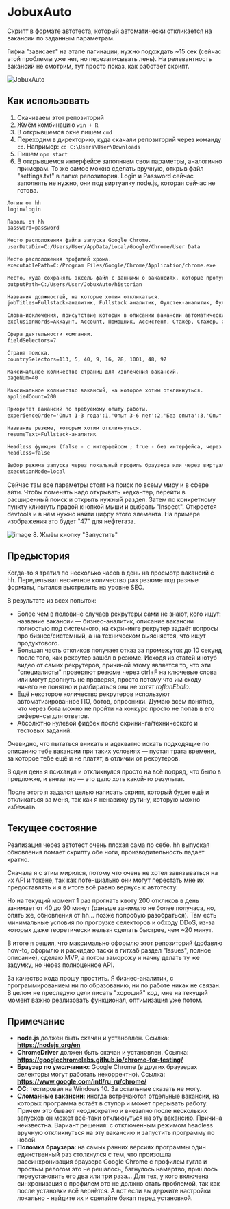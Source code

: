 # JobuxAuto
Скрипт в формате автотеста, который автоматически откликается на вакансии по заданным параметрам.

Гифка "зависает" на этапе пагинации, нужно подождать ~15 сек (сейчас этой проблемы уже нет, но перезаписывать лень). На релевантность вакансий не смотрим, тут просто показ, как работает скрипт.

![JobuxAuto](https://github.com/user-attachments/assets/09046e2c-ee60-4481-9168-dec69087874a)

## Как использовать
1. Скачиваем этот репозиторий
2. Жмём комбинацию `win + R`
3. В открывшемся окне пишем `cmd`
4. Переходим в директорию, куда скачали репозиторий через команду `cd`. Например: `cd C:\Users\User\Downloads`
5. Пишем `npm start`
6. В открывшемся интерфейсе заполняем свои параметры, аналогично примерам. То же самое можно сделать вручную, открыв файл "settings.txt" в папке репозитория. Login и Password сейчас заполнять не нужно, они под виртуалку node.js, которая сейчас не готова.
```txt
Логин от hh
login=login

Пароль от hh
password=password

Место расположения файла запуска Google Chrome. 
userDataDir=C:/Users/User/AppData/Local/Google/Chrome/User Data

Место расположения профилей хрома.
executablePath=C:/Program Files/Google/Chrome/Application/chrome.exe

Место, куда сохранять эксель файл с данными о вакансиях, которые пропустили и на которые откликнулись.
outputPath=C:/Users/User/JobuxAuto/historian

Названия должностей, на которые хотим откликаться.
jobTitles=Fullstack-аналитик, Fullstack аналитик, Фулстек-аналитик, Фулстек аналитик, Бизнес-аналитик, Бизнес аналитик, Business Analyst, Аналитик бизнес-процессов, Системный аналитик, System Analyst

Слова-исключения, присутствие которых в описании вакансии автоматически игнорится скриптом.
exclusionWords=Аккаунт, Account, Помощник, Ассистент, Стажёр, Стажер, Стажировка, 1С, 1C, Bitrix, Bitrix24, Битрикс, Битрикс24, CRM, C1, C2, С1, С2

Сфера деятельности компании.
fieldSelectors=7

Страна поиска.
countrySelectors=113, 5, 40, 9, 16, 28, 1001, 48, 97

Максимальное количество страниц для извлечения вакансий.
pageNum=40

Максимальное количество вакансий, на которое хотим откликнуться.
appliedCount=200

Приоритет вакансий по требуемому опыту работы.
experienceOrder='Опыт 1-3 года':1,'Опыт 3-6 лет':2,'Без опыта':3,'Опыт более 6 лет':4

Название резюме, которым хотим откликнуться.
resumeText=Fullstack-аналитик

Headless функция (false - с интерфейсом ; true - без интерфейса, через консоль).
headless=false

Выбор режима запуска через локальный профиль браузера или через виртуальную машину Node.
executionMode=local
```
Сейчас там все параметры стоят на поиск по всему миру и в сфере айти. Чтобы поменять надо открывать хедхантер, перейти в расширенный поиск и открыть нужный раздел. Затем по конкретному пункту кликнуть правой кнопкой мыши и выбрать "Inspect". Откроется devtools и в нём нужно найти цифру этого элемента. На примере изображения это будет "47" для нефтегаза.

![image](https://github.com/user-attachments/assets/fb37f1b8-441c-4e0b-8e97-2826a559c7ce)
8. Жмём кнопку "Запустить"

## Предыстория
Когда-то я тратил по несколько часов в день на просмотр вакансий с hh. Переделывал несчетное количество раз резюме под разные форматы, пытался выстрелить на уровне SEO.

В результате из всех попыток:
- Более чем в половине случаев рекрутеры сами не знают, кого ищут: название вакансии — бизнес-аналитик, описание вакансии полностью под системного, на скрининге рекрутер задаёт вопросы про бизнес/системный, а на техническом выясняется, что ищут продуктового.
- Большая часть откликов получает отказ за промежуток до 10 секунд после того, как рекрутер зашёл в резюме. Исходя из статей и ютуб видео от самих рекрутеров, причиной этому является то, что эти "специалисты" проверяют резюме через ctrl+F на ключевые слова или могут дропнуть не проверяя, просто потому что им сходу ничего не понятно и разбираться они не хотят *roflanEbalo*.
- Ещё некоторое количество рекрутеров используют автоматизированное ПО, ботов, опросники. Думаю всем понятно, что через бота можно не пройти на конкурс просто не попав в его референсы для ответов.
- Абсолютно нулевой фидбек после скрининга/технического и тестовых заданий.

Очевидно, что пытаться вникать и адекватно искать подходящие по описанию тебе вакансии при таких условиях — пустая трата времени, за которое тебе ещё и не платят, в отличии от рекрутеров. 

В один день я психанул и откликнулся просто на всё подряд, что было в предложке, и внезапно — это дало хоть какой-то результат.

После этого я задался целью написать скрипт, который будет ещё и откликаться за меня, так как я ненавижу рутину, которую можно избежать.

## Текущее состояние
Реализация через автотест очень плохая сама по себе. hh выпуская обновления ломает скрипту обе ноги, производительность падает кратно. 

Сначала я с этим мирился, потому что очень не хотел завязываться на их API и токене, так как потенциально они могут перестать мне их предоставлять и я в итоге всё равно вернусь к автотесту.

Но на текущий момент 1 раз прогнать квоту 200 откликов в день занимает от 40 до 90 минут (раньше занимало не более получаса, но, опять же, обновления от hh... позже попробую разобраться). Там есть минимальные условия по прогрузке селекторов и обходу DDoS, из-за которых даже теоретически нельзя сделать быстрее, чем ~20 минут.

В итоге я решил, что максимально оформлю этот репозиторий (добавлю how-to, оформлю и раскидаю таски в гитхаб раздел "Issues", полное описание), сделаю MVP, а потом заморожу и начну делать ту же задумку, но через полноценное API.  

За качество кода прошу простить. Я бизнес-аналитик, с программированием ни по образованию, ни по работе никак не связан. В целом не преследую цели писать "хороший" код, мне на текущий момент важно реализовать функционал, оптимизация уже потом.

## Примечание

- **node.js** должен быть скачан и установлен. Ссылка: **https://nodejs.org/en**
- **ChromeDriver** должен быть скачан и установлен. Ссылка: **https://googlechromelabs.github.io/chrome-for-testing/**
- **Браузер по умолчанию**: Google Chrome (в других браузерах селекторы могут работать некорректно). Ссылка: **https://www.google.com/intl/ru_ru/chrome/**
- **ОС**: тестировал на Windows 10. За остальные сказать не могу.
- **Сломанные вакансии**: иногда встречаются отдельные вакансии, на которых программа встаёт в ступор и может прерывать работу. Причем это бывает неоднократно и внезапно после нескольких запусков он может всё-таки откликнуться на эту вакансию. Причина неизвестна. Вариант решения: с отключенным режимом headless вручную откликнуться на эту вакансию и запустить программу по новой.
- **Поломка браузера**: на самых ранних версиях программы один единственный раз столкнулся с тем, что произошла рассинхронизация браузера Google Chrome с профилем гугла и простым релогом это не решалось, багнулось намертво, пришлось переустановить его два или три раза... Для тех, у кого включена синхронизация с профилем это не должно стать проблемой, так как после установки всё вернётся. А вот если вы держите настройки локально - найдите их и сделайте бэкап перед установкой.

